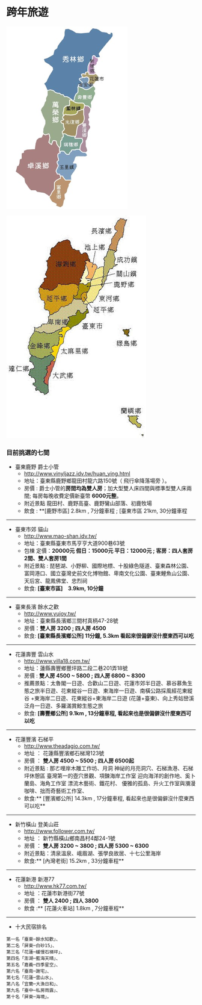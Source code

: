 # 跨年旅遊

![](./images/0/1045192322.jpg)

![](./images/0/map3.jpg)

### 目前挑選的七間
- 臺東鹿野 爵士小管
    - http://www.vinyljazz.idv.tw/huan_ying.html
    - 地址：臺東縣鹿野鄉龍田村龍六路150號（ 飛行傘降落場旁 ）。
    - 房價 : 爵士小管的**房間均為雙人房**；加大型雙人床四間與標準型雙人床兩間;  每房每晚收費定價新臺幣 **6000元整**。
    - 附近景點 龍田村、鹿野高臺、鹿野鸞山部落、初鹿牧場
    - 飲食 : **[鹿野市區] 2.8km , 7分鐘車程 ; [臺東市區 21km, 30分鐘車程

---

- 臺東市郊 貓山
    - http://www.mao-shan.idv.tw/
    - 地址：臺東縣臺東市馬亨亨大道900巷63號
    - 包棟  定價：**20000元  假日：15000元  平日：12000元 ; 客房：四人套房2間、雙人套房1間**
    - 附近景點 : 琵琶湖、小野柳、國際地標、十股綠色隧道、臺東森林公園、富岡港口、國立臺灣史前文化博物館、卑南文化公園、臺東鯉魚山公園、天后宮、龍鳳佛堂、忠烈祠
    - 飲食: **[臺東市區]　3.9km, 10分鐘**

---

- 臺東長濱 餘水之歡
    - http://www.yujoy.tw/
    - 地址：臺東縣長濱鄉三間村真柄47-28號
    - 房價：**雙人房 3200 ; 四人房 4500**
    - 飲食: **[臺東縣長濱鄉公所] 11分鐘, 5.3km 看起來很偏僻沒什麼東西可以吃**

---

- 花蓮壽豐 雲山水
    - http://www.villa18.com.tw/
    - 地址：蓮縣壽豐鄉豐坪路二段二巷201弄18號
    - 房價 : **雙人房 4500 ~ 5800 ; 四人房 6800 ~ 8300**
    - 推薦景點：太魯閣一日遊、合歡山二日遊、花蓮市郊半日遊、慕谷慕魚生態之旅半日遊、花東縱谷一日遊、東海岸一日遊、南橫公路採風經花東縱谷
+東海岸二日遊、花東縱谷+東海岸二日遊
(花蓮+臺東)、向上秀姑巒溪泛舟一日遊、多羅滿賞鯨生態之旅
    - 飲食: **[壽豐鄉公所] 9.1km , 13分鐘車程, 看起來也是很偏僻沒什麼東西可以吃**

---


- 花蓮豐濱 石梯平
    - http://www.theadagio.com.tw/
    - 地址 ： 花蓮縣豐濱鄉石梯灣123號
    - 房價 ： **雙人房 4500 ~ 5500 ; 四人房 6500起**
    - 附近景點 : 那ㄜ哩岸木雕工作坊、月洞 神祕的月亮洞穴、石梯漁港、石梯坪休憩區 臺灣第一的壺穴景觀、項鍊海岸工作室 迎向海洋的創作地、奚卜蘭島、海角工作室 漂流木藝術、鐵花村、 優雅的孤島、升火工作室與瀰漫咖啡、拙而奇藝術工作室、
    - 飲食:** [豐濱鄉公所] 14.3km , 17分鐘車程, 看起來也是很偏僻沒什麼東西可以吃**

---

- 新竹橫山 登美山莊
    - http://www.follower.com.tw/
    - 地址 ： 新竹縣橫山鄉南昌村4鄰24-1號
    - 房價 ： **雙人房 3200 ~ 3800 ; 四人房 5300 ~ 6300**
    - 附近景點：清泉溫泉、峨眉湖、張學良故居、十七公里海岸
    - 飲食:** [內灣老街] 15.2km , 33分鐘車程**
---

- 花蓮新港  新港77
    - http://www.hk77.com.tw/
    - 地址 ：花蓮市新港街77號
    - 房價 ： **雙人 2400 ; 四人 3800**
    - 飲食 :** [花蓮火車站] 1.8km , 7分鐘車程**

---


- 十大民宿排名

```
第一名「臺東─餘水知歡」、
第二名「屏東─白砂15」、
第三名「花蓮─緩慢石梯坪」、
第四名「澎湖─藍海天晴」、
第五名「嘉義─四季星空」、
第六名「臺南─謝宅」、
第七名「花蓮─雲山水」、
第八名「宜蘭─大漁日和」、
第九名「臺中─私房雨露」、
第十名「屏東─海境」。
```
